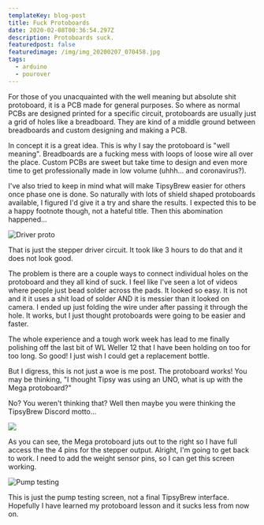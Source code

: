 ```yaml
---
templateKey: blog-post
title: Fuck Protoboards
date: 2020-02-08T00:36:54.297Z
description: Protoboards suck.
featuredpost: false
featuredimage: /img/img_20200207_070458.jpg
tags:
  - arduino
  - pourover
---
```

For those of you unacquainted with the well meaning but absolute shit protoboard, it is a PCB made for general purposes. So where as normal PCBs are designed printed for a specific circuit, protoboards are usually just a grid of holes like a breadboard. They are kind of a middle ground between breadboards and custom designing and making a PCB. 

In concept it is a great idea. This is why I say the protoboard is "well meaning". Breadboards are a fucking mess with loops of loose wire all over the place. Custom PCBs are sweet but take time to design and even more time to get professionally made in low volume (uhhh... and coronavirus?).

I've also tried to keep in mind what will make TipsyBrew easier for others once phase one is done. So naturally with lots of shield shaped protoboards available, I figured I'd give it a try and share the results. I expected this to be a happy footnote though, not a hateful title. Then this abomination happened...

![Driver proto](/img/img_20200207_070458.jpg "Driver proto")

That is just the stepper driver circuit. It took like 3 hours to do that and it does not look good.

The problem is there are a couple ways to connect individual holes on the protoboard and they all kind of suck. I feel like I've seen a lot of videos where people just bead solder across the pads. It looked so easy. It is not and it it uses a shit load of solder AND it is messier than it looked on camera. I ended up just folding the wire under after passing it through the hole. It works, but I just thought protoboards were going to be easier and faster.

The whole experience and a tough work week has lead to me finally polishing off the last bit of WL Weller 12 that I have been holding on too for too long. So good! I just wish I could get a replacement bottle.

But I digress, this is not just a woe is me post. The protoboard works! You may be thinking, "I thought Tipsy was using an UNO, what is up with the Mega protoboard?"

No? You weren't thinking that? Well then maybe you were thinking the TipsyBrew Discord motto...

![](/img/img_20200207_193003.jpg)

As you can see, the Mega protoboard juts out to the right so I have full access the the 4 pins for the stepper output. Alright, I'm going to get back to work. I need to add the weight sensor pins, so I can get this screen working.

![Pump testing](/img/img_20200207_193019.jpg "Pump testing")

This is just the pump testing screen, not a final TipsyBrew interface. Hopefully I have learned my protoboard lesson and it sucks less from now on.
